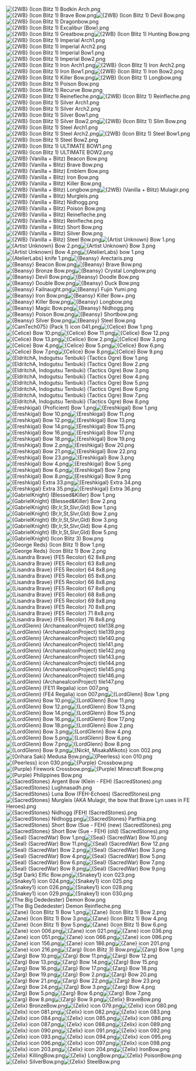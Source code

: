 ![{2WB} (Icon Blitz 1) Bodkin Arch.png](https://raw.githubusercontent.com/Klokinator/FE-Repo/main/Item%20Icons/Bows%20-%20Base/%7B2WB%7D%20(Icon%20Blitz%201)%20Bodkin%20Arch.png "{2WB} (Icon Blitz 1) Bodkin Arch.png")![{2WB} (Icon Blitz 1) Brave Bow.png](https://raw.githubusercontent.com/Klokinator/FE-Repo/main/Item%20Icons/Bows%20-%20Base/%7B2WB%7D%20(Icon%20Blitz%201)%20Brave%20Bow.png "{2WB} (Icon Blitz 1) Brave Bow.png")![{2WB} (Icon Blitz 1) Devil Bow.png](https://raw.githubusercontent.com/Klokinator/FE-Repo/main/Item%20Icons/Bows%20-%20Base/%7B2WB%7D%20(Icon%20Blitz%201)%20Devil%20Bow.png "{2WB} (Icon Blitz 1) Devil Bow.png")![{2WB} (Icon Blitz 1) Dragonbow.png](https://raw.githubusercontent.com/Klokinator/FE-Repo/main/Item%20Icons/Bows%20-%20Base/%7B2WB%7D%20(Icon%20Blitz%201)%20Dragonbow.png "{2WB} (Icon Blitz 1) Dragonbow.png")![{2WB} (Icon Blitz 1) Excalibur (Bow).png](https://raw.githubusercontent.com/Klokinator/FE-Repo/main/Item%20Icons/Bows%20-%20Base/%7B2WB%7D%20(Icon%20Blitz%201)%20Excalibur%20(Bow).png "{2WB} (Icon Blitz 1) Excalibur (Bow).png")![{2WB} (Icon Blitz 1) Greatbow.png](https://raw.githubusercontent.com/Klokinator/FE-Repo/main/Item%20Icons/Bows%20-%20Base/%7B2WB%7D%20(Icon%20Blitz%201)%20Greatbow.png "{2WB} (Icon Blitz 1) Greatbow.png")![{2WB} (Icon Blitz 1) Hunting Bow.png](https://raw.githubusercontent.com/Klokinator/FE-Repo/main/Item%20Icons/Bows%20-%20Base/%7B2WB%7D%20(Icon%20Blitz%201)%20Hunting%20Bow.png "{2WB} (Icon Blitz 1) Hunting Bow.png")![{2WB} (Icon Blitz 1) Imperial Arch1.png](https://raw.githubusercontent.com/Klokinator/FE-Repo/main/Item%20Icons/Bows%20-%20Base/%7B2WB%7D%20(Icon%20Blitz%201)%20Imperial%20Arch1.png "{2WB} (Icon Blitz 1) Imperial Arch1.png")![{2WB} (Icon Blitz 1) Imperial Arch2.png](https://raw.githubusercontent.com/Klokinator/FE-Repo/main/Item%20Icons/Bows%20-%20Base/%7B2WB%7D%20(Icon%20Blitz%201)%20Imperial%20Arch2.png "{2WB} (Icon Blitz 1) Imperial Arch2.png")![{2WB} (Icon Blitz 1) Imperial Bow1.png](https://raw.githubusercontent.com/Klokinator/FE-Repo/main/Item%20Icons/Bows%20-%20Base/%7B2WB%7D%20(Icon%20Blitz%201)%20Imperial%20Bow1.png "{2WB} (Icon Blitz 1) Imperial Bow1.png")![{2WB} (Icon Blitz 1) Imperial Bow2.png](https://raw.githubusercontent.com/Klokinator/FE-Repo/main/Item%20Icons/Bows%20-%20Base/%7B2WB%7D%20(Icon%20Blitz%201)%20Imperial%20Bow2.png "{2WB} (Icon Blitz 1) Imperial Bow2.png")![{2WB} (Icon Blitz 1) Iron Arch1.png](https://raw.githubusercontent.com/Klokinator/FE-Repo/main/Item%20Icons/Bows%20-%20Base/%7B2WB%7D%20(Icon%20Blitz%201)%20Iron%20Arch1.png "{2WB} (Icon Blitz 1) Iron Arch1.png")![{2WB} (Icon Blitz 1) Iron Arch2.png](https://raw.githubusercontent.com/Klokinator/FE-Repo/main/Item%20Icons/Bows%20-%20Base/%7B2WB%7D%20(Icon%20Blitz%201)%20Iron%20Arch2.png "{2WB} (Icon Blitz 1) Iron Arch2.png")![{2WB} (Icon Blitz 1) Iron Bow1.png](https://raw.githubusercontent.com/Klokinator/FE-Repo/main/Item%20Icons/Bows%20-%20Base/%7B2WB%7D%20(Icon%20Blitz%201)%20Iron%20Bow1.png "{2WB} (Icon Blitz 1) Iron Bow1.png")![{2WB} (Icon Blitz 1) Iron Bow2.png](https://raw.githubusercontent.com/Klokinator/FE-Repo/main/Item%20Icons/Bows%20-%20Base/%7B2WB%7D%20(Icon%20Blitz%201)%20Iron%20Bow2.png "{2WB} (Icon Blitz 1) Iron Bow2.png")![{2WB} (Icon Blitz 1) Killer Bow.png](https://raw.githubusercontent.com/Klokinator/FE-Repo/main/Item%20Icons/Bows%20-%20Base/%7B2WB%7D%20(Icon%20Blitz%201)%20Killer%20Bow.png "{2WB} (Icon Blitz 1) Killer Bow.png")![{2WB} (Icon Blitz 1) Longbow.png](https://raw.githubusercontent.com/Klokinator/FE-Repo/main/Item%20Icons/Bows%20-%20Base/%7B2WB%7D%20(Icon%20Blitz%201)%20Longbow.png "{2WB} (Icon Blitz 1) Longbow.png")![{2WB} (Icon Blitz 1) Poison Bow.png](https://raw.githubusercontent.com/Klokinator/FE-Repo/main/Item%20Icons/Bows%20-%20Base/%7B2WB%7D%20(Icon%20Blitz%201)%20Poison%20Bow.png "{2WB} (Icon Blitz 1) Poison Bow.png")![{2WB} (Icon Blitz 1) Recurve Bow.png](https://raw.githubusercontent.com/Klokinator/FE-Repo/main/Item%20Icons/Bows%20-%20Base/%7B2WB%7D%20(Icon%20Blitz%201)%20Recurve%20Bow.png "{2WB} (Icon Blitz 1) Recurve Bow.png")![{2WB} (Icon Blitz 1) Reinefleche.png](https://raw.githubusercontent.com/Klokinator/FE-Repo/main/Item%20Icons/Bows%20-%20Base/%7B2WB%7D%20(Icon%20Blitz%201)%20Reinefleche.png "{2WB} (Icon Blitz 1) Reinefleche.png")![{2WB} (Icon Blitz 1) Reinfleche.png](https://raw.githubusercontent.com/Klokinator/FE-Repo/main/Item%20Icons/Bows%20-%20Base/%7B2WB%7D%20(Icon%20Blitz%201)%20Reinfleche.png "{2WB} (Icon Blitz 1) Reinfleche.png")![{2WB} (Icon Blitz 1) Silver Arch1.png](https://raw.githubusercontent.com/Klokinator/FE-Repo/main/Item%20Icons/Bows%20-%20Base/%7B2WB%7D%20(Icon%20Blitz%201)%20Silver%20Arch1.png "{2WB} (Icon Blitz 1) Silver Arch1.png")![{2WB} (Icon Blitz 1) Silver Arch2.png](https://raw.githubusercontent.com/Klokinator/FE-Repo/main/Item%20Icons/Bows%20-%20Base/%7B2WB%7D%20(Icon%20Blitz%201)%20Silver%20Arch2.png "{2WB} (Icon Blitz 1) Silver Arch2.png")![{2WB} (Icon Blitz 1) Silver Bow1.png](https://raw.githubusercontent.com/Klokinator/FE-Repo/main/Item%20Icons/Bows%20-%20Base/%7B2WB%7D%20(Icon%20Blitz%201)%20Silver%20Bow1.png "{2WB} (Icon Blitz 1) Silver Bow1.png")![{2WB} (Icon Blitz 1) Silver Bow2.png](https://raw.githubusercontent.com/Klokinator/FE-Repo/main/Item%20Icons/Bows%20-%20Base/%7B2WB%7D%20(Icon%20Blitz%201)%20Silver%20Bow2.png "{2WB} (Icon Blitz 1) Silver Bow2.png")![{2WB} (Icon Blitz 1) Slim Bow.png](https://raw.githubusercontent.com/Klokinator/FE-Repo/main/Item%20Icons/Bows%20-%20Base/%7B2WB%7D%20(Icon%20Blitz%201)%20Slim%20Bow.png "{2WB} (Icon Blitz 1) Slim Bow.png")![{2WB} (Icon Blitz 1) Steel Arch1.png](https://raw.githubusercontent.com/Klokinator/FE-Repo/main/Item%20Icons/Bows%20-%20Base/%7B2WB%7D%20(Icon%20Blitz%201)%20Steel%20Arch1.png "{2WB} (Icon Blitz 1) Steel Arch1.png")![{2WB} (Icon Blitz 1) Steel Arch2.png](https://raw.githubusercontent.com/Klokinator/FE-Repo/main/Item%20Icons/Bows%20-%20Base/%7B2WB%7D%20(Icon%20Blitz%201)%20Steel%20Arch2.png "{2WB} (Icon Blitz 1) Steel Arch2.png")![{2WB} (Icon Blitz 1) Steel Bow1.png](https://raw.githubusercontent.com/Klokinator/FE-Repo/main/Item%20Icons/Bows%20-%20Base/%7B2WB%7D%20(Icon%20Blitz%201)%20Steel%20Bow1.png "{2WB} (Icon Blitz 1) Steel Bow1.png")![{2WB} (Icon Blitz 1) Steel Bow2.png](https://raw.githubusercontent.com/Klokinator/FE-Repo/main/Item%20Icons/Bows%20-%20Base/%7B2WB%7D%20(Icon%20Blitz%201)%20Steel%20Bow2.png "{2WB} (Icon Blitz 1) Steel Bow2.png")![{2WB} (Icon Blitz 1) ULTIMATE BOW1.png](https://raw.githubusercontent.com/Klokinator/FE-Repo/main/Item%20Icons/Bows%20-%20Base/%7B2WB%7D%20(Icon%20Blitz%201)%20ULTIMATE%20BOW1.png "{2WB} (Icon Blitz 1) ULTIMATE BOW1.png")![{2WB} (Icon Blitz 1) ULTIMATE BOW2.png](https://raw.githubusercontent.com/Klokinator/FE-Repo/main/Item%20Icons/Bows%20-%20Base/%7B2WB%7D%20(Icon%20Blitz%201)%20ULTIMATE%20BOW2.png "{2WB} (Icon Blitz 1) ULTIMATE BOW2.png")![{2WB} (Vanilla + Blitz) Beacon Bow.png](https://raw.githubusercontent.com/Klokinator/FE-Repo/main/Item%20Icons/Bows%20-%20Base/%7B2WB%7D%20(Vanilla%20%2B%20Blitz)%20Beacon%20Bow.png "{2WB} (Vanilla + Blitz) Beacon Bow.png")![{2WB} (Vanilla + Blitz) Brave Bow.png](https://raw.githubusercontent.com/Klokinator/FE-Repo/main/Item%20Icons/Bows%20-%20Base/%7B2WB%7D%20(Vanilla%20%2B%20Blitz)%20Brave%20Bow.png "{2WB} (Vanilla + Blitz) Brave Bow.png")![{2WB} (Vanilla + Blitz) Emblem Bow.png](https://raw.githubusercontent.com/Klokinator/FE-Repo/main/Item%20Icons/Bows%20-%20Base/%7B2WB%7D%20(Vanilla%20%2B%20Blitz)%20Emblem%20Bow.png "{2WB} (Vanilla + Blitz) Emblem Bow.png")![{2WB} (Vanilla + Blitz) Iron Bow.png](https://raw.githubusercontent.com/Klokinator/FE-Repo/main/Item%20Icons/Bows%20-%20Base/%7B2WB%7D%20(Vanilla%20%2B%20Blitz)%20Iron%20Bow.png "{2WB} (Vanilla + Blitz) Iron Bow.png")![{2WB} (Vanilla + Blitz) Killer Bow.png](https://raw.githubusercontent.com/Klokinator/FE-Repo/main/Item%20Icons/Bows%20-%20Base/%7B2WB%7D%20(Vanilla%20%2B%20Blitz)%20Killer%20Bow.png "{2WB} (Vanilla + Blitz) Killer Bow.png")![{2WB} (Vanilla + Blitz) Longbow.png](https://raw.githubusercontent.com/Klokinator/FE-Repo/main/Item%20Icons/Bows%20-%20Base/%7B2WB%7D%20(Vanilla%20%2B%20Blitz)%20Longbow.png "{2WB} (Vanilla + Blitz) Longbow.png")![{2WB} (Vanilla + Blitz) Mulagir.png](https://raw.githubusercontent.com/Klokinator/FE-Repo/main/Item%20Icons/Bows%20-%20Base/%7B2WB%7D%20(Vanilla%20%2B%20Blitz)%20Mulagir.png "{2WB} (Vanilla + Blitz) Mulagir.png")![{2WB} (Vanilla + Blitz) Murgleis.png](https://raw.githubusercontent.com/Klokinator/FE-Repo/main/Item%20Icons/Bows%20-%20Base/%7B2WB%7D%20(Vanilla%20%2B%20Blitz)%20Murgleis.png "{2WB} (Vanilla + Blitz) Murgleis.png")![{2WB} (Vanilla + Blitz) Nidhogg.png](https://raw.githubusercontent.com/Klokinator/FE-Repo/main/Item%20Icons/Bows%20-%20Base/%7B2WB%7D%20(Vanilla%20%2B%20Blitz)%20Nidhogg.png "{2WB} (Vanilla + Blitz) Nidhogg.png")![{2WB} (Vanilla + Blitz) Poison Bow.png](https://raw.githubusercontent.com/Klokinator/FE-Repo/main/Item%20Icons/Bows%20-%20Base/%7B2WB%7D%20(Vanilla%20%2B%20Blitz)%20Poison%20Bow.png "{2WB} (Vanilla + Blitz) Poison Bow.png")![{2WB} (Vanilla + Blitz) Reinefleche.png](https://raw.githubusercontent.com/Klokinator/FE-Repo/main/Item%20Icons/Bows%20-%20Base/%7B2WB%7D%20(Vanilla%20%2B%20Blitz)%20Reinefleche.png "{2WB} (Vanilla + Blitz) Reinefleche.png")![{2WB} (Vanilla + Blitz) Reinfleche.png](https://raw.githubusercontent.com/Klokinator/FE-Repo/main/Item%20Icons/Bows%20-%20Base/%7B2WB%7D%20(Vanilla%20%2B%20Blitz)%20Reinfleche.png "{2WB} (Vanilla + Blitz) Reinfleche.png")![{2WB} (Vanilla + Blitz) Short Bow.png](https://raw.githubusercontent.com/Klokinator/FE-Repo/main/Item%20Icons/Bows%20-%20Base/%7B2WB%7D%20(Vanilla%20%2B%20Blitz)%20Short%20Bow.png "{2WB} (Vanilla + Blitz) Short Bow.png")![{2WB} (Vanilla + Blitz) Silver Bow.png](https://raw.githubusercontent.com/Klokinator/FE-Repo/main/Item%20Icons/Bows%20-%20Base/%7B2WB%7D%20(Vanilla%20%2B%20Blitz)%20Silver%20Bow.png "{2WB} (Vanilla + Blitz) Silver Bow.png")![{2WB} (Vanilla + Blitz) Steel Bow.png](https://raw.githubusercontent.com/Klokinator/FE-Repo/main/Item%20Icons/Bows%20-%20Base/%7B2WB%7D%20(Vanilla%20%2B%20Blitz)%20Steel%20Bow.png "{2WB} (Vanilla + Blitz) Steel Bow.png")![{Artist Unknown} Bow 1.png](https://raw.githubusercontent.com/Klokinator/FE-Repo/main/Item%20Icons/Bows%20-%20Base/%7BArtist%20Unknown%7D%20Bow%201.png "{Artist Unknown} Bow 1.png")![{Artist Unknown} Bow 2.png](https://raw.githubusercontent.com/Klokinator/FE-Repo/main/Item%20Icons/Bows%20-%20Base/%7BArtist%20Unknown%7D%20Bow%202.png "{Artist Unknown} Bow 2.png")![{Artist Unknown} Bow 3.png](https://raw.githubusercontent.com/Klokinator/FE-Repo/main/Item%20Icons/Bows%20-%20Base/%7BArtist%20Unknown%7D%20Bow%203.png "{Artist Unknown} Bow 3.png")![{Artist Unknown} Bow 4.png](https://raw.githubusercontent.com/Klokinator/FE-Repo/main/Item%20Icons/Bows%20-%20Base/%7BArtist%20Unknown%7D%20Bow%204.png "{Artist Unknown} Bow 4.png")![{AtelierLabs} bow 1.png](https://raw.githubusercontent.com/Klokinator/FE-Repo/main/Item%20Icons/Bows%20-%20Base/%7BAtelierLabs%7D%20bow%201.png "{AtelierLabs} bow 1.png")![{AtelierLabs} knife 1.png](https://raw.githubusercontent.com/Klokinator/FE-Repo/main/Item%20Icons/Bows%20-%20Base/%7BAtelierLabs%7D%20knife%201.png "{AtelierLabs} knife 1.png")![{Beansy} Arectaris.png](https://raw.githubusercontent.com/Klokinator/FE-Repo/main/Item%20Icons/Bows%20-%20Base/%7BBeansy%7D%20Arectaris.png "{Beansy} Arectaris.png")![{Beansy} Beacon Bow.png](https://raw.githubusercontent.com/Klokinator/FE-Repo/main/Item%20Icons/Bows%20-%20Base/%7BBeansy%7D%20Beacon%20Bow.png "{Beansy} Beacon Bow.png")![{Beansy} Brave Bow.png](https://raw.githubusercontent.com/Klokinator/FE-Repo/main/Item%20Icons/Bows%20-%20Base/%7BBeansy%7D%20Brave%20Bow.png "{Beansy} Brave Bow.png")![{Beansy} Bronze Bow.png](https://raw.githubusercontent.com/Klokinator/FE-Repo/main/Item%20Icons/Bows%20-%20Base/%7BBeansy%7D%20Bronze%20Bow.png "{Beansy} Bronze Bow.png")![{Beansy} Crystal Longbow.png](https://raw.githubusercontent.com/Klokinator/FE-Repo/main/Item%20Icons/Bows%20-%20Base/%7BBeansy%7D%20Crystal%20Longbow.png "{Beansy} Crystal Longbow.png")![{Beansy} Devil Bow.png](https://raw.githubusercontent.com/Klokinator/FE-Repo/main/Item%20Icons/Bows%20-%20Base/%7BBeansy%7D%20Devil%20Bow.png "{Beansy} Devil Bow.png")![{Beansy} Doodle Bow.png](https://raw.githubusercontent.com/Klokinator/FE-Repo/main/Item%20Icons/Bows%20-%20Base/%7BBeansy%7D%20Doodle%20Bow.png "{Beansy} Doodle Bow.png")![{Beansy} Double Bow.png](https://raw.githubusercontent.com/Klokinator/FE-Repo/main/Item%20Icons/Bows%20-%20Base/%7BBeansy%7D%20Double%20Bow.png "{Beansy} Double Bow.png")![{Beansy} Duck Bow.png](https://raw.githubusercontent.com/Klokinator/FE-Repo/main/Item%20Icons/Bows%20-%20Base/%7BBeansy%7D%20Duck%20Bow.png "{Beansy} Duck Bow.png")![{Beansy} Failnaught.png](https://raw.githubusercontent.com/Klokinator/FE-Repo/main/Item%20Icons/Bows%20-%20Base/%7BBeansy%7D%20Failnaught.png "{Beansy} Failnaught.png")![{Beansy} Fujin Yumi.png](https://raw.githubusercontent.com/Klokinator/FE-Repo/main/Item%20Icons/Bows%20-%20Base/%7BBeansy%7D%20Fujin%20Yumi.png "{Beansy} Fujin Yumi.png")![{Beansy} Iron Bow.png](https://raw.githubusercontent.com/Klokinator/FE-Repo/main/Item%20Icons/Bows%20-%20Base/%7BBeansy%7D%20Iron%20Bow.png "{Beansy} Iron Bow.png")![{Beansy} Killer Bow+.png](https://raw.githubusercontent.com/Klokinator/FE-Repo/main/Item%20Icons/Bows%20-%20Base/%7BBeansy%7D%20Killer%20Bow%2B.png "{Beansy} Killer Bow+.png")![{Beansy} Killer Bow.png](https://raw.githubusercontent.com/Klokinator/FE-Repo/main/Item%20Icons/Bows%20-%20Base/%7BBeansy%7D%20Killer%20Bow.png "{Beansy} Killer Bow.png")![{Beansy} Longbow.png](https://raw.githubusercontent.com/Klokinator/FE-Repo/main/Item%20Icons/Bows%20-%20Base/%7BBeansy%7D%20Longbow.png "{Beansy} Longbow.png")![{Beansy} Magic Bow.png](https://raw.githubusercontent.com/Klokinator/FE-Repo/main/Item%20Icons/Bows%20-%20Base/%7BBeansy%7D%20Magic%20Bow.png "{Beansy} Magic Bow.png")![{Beansy} Nidhogg.png](https://raw.githubusercontent.com/Klokinator/FE-Repo/main/Item%20Icons/Bows%20-%20Base/%7BBeansy%7D%20Nidhogg.png "{Beansy} Nidhogg.png")![{Beansy} Poison Bow.png](https://raw.githubusercontent.com/Klokinator/FE-Repo/main/Item%20Icons/Bows%20-%20Base/%7BBeansy%7D%20Poison%20Bow.png "{Beansy} Poison Bow.png")![{Beansy} Shortbow.png](https://raw.githubusercontent.com/Klokinator/FE-Repo/main/Item%20Icons/Bows%20-%20Base/%7BBeansy%7D%20Shortbow.png "{Beansy} Shortbow.png")![{Beansy} Silver Bow.png](https://raw.githubusercontent.com/Klokinator/FE-Repo/main/Item%20Icons/Bows%20-%20Base/%7BBeansy%7D%20Silver%20Bow.png "{Beansy} Silver Bow.png")![{Beansy} Steel Bow.png](https://raw.githubusercontent.com/Klokinator/FE-Repo/main/Item%20Icons/Bows%20-%20Base/%7BBeansy%7D%20Steel%20Bow.png "{Beansy} Steel Bow.png")![{CamTech075} (Pack 1) icon 041.png](https://raw.githubusercontent.com/Klokinator/FE-Repo/main/Item%20Icons/Bows%20-%20Base/%7BCamTech075%7D%20(Pack%201)%20icon%20041.png "{CamTech075} (Pack 1) icon 041.png")![{Celice} Bow 1.png](https://raw.githubusercontent.com/Klokinator/FE-Repo/main/Item%20Icons/Bows%20-%20Base/%7BCelice%7D%20Bow%201.png "{Celice} Bow 1.png")![{Celice} Bow 10.png](https://raw.githubusercontent.com/Klokinator/FE-Repo/main/Item%20Icons/Bows%20-%20Base/%7BCelice%7D%20Bow%2010.png "{Celice} Bow 10.png")![{Celice} Bow 11.png](https://raw.githubusercontent.com/Klokinator/FE-Repo/main/Item%20Icons/Bows%20-%20Base/%7BCelice%7D%20Bow%2011.png "{Celice} Bow 11.png")![{Celice} Bow 12.png](https://raw.githubusercontent.com/Klokinator/FE-Repo/main/Item%20Icons/Bows%20-%20Base/%7BCelice%7D%20Bow%2012.png "{Celice} Bow 12.png")![{Celice} Bow 13.png](https://raw.githubusercontent.com/Klokinator/FE-Repo/main/Item%20Icons/Bows%20-%20Base/%7BCelice%7D%20Bow%2013.png "{Celice} Bow 13.png")![{Celice} Bow 2.png](https://raw.githubusercontent.com/Klokinator/FE-Repo/main/Item%20Icons/Bows%20-%20Base/%7BCelice%7D%20Bow%202.png "{Celice} Bow 2.png")![{Celice} Bow 3.png](https://raw.githubusercontent.com/Klokinator/FE-Repo/main/Item%20Icons/Bows%20-%20Base/%7BCelice%7D%20Bow%203.png "{Celice} Bow 3.png")![{Celice} Bow 4.png](https://raw.githubusercontent.com/Klokinator/FE-Repo/main/Item%20Icons/Bows%20-%20Base/%7BCelice%7D%20Bow%204.png "{Celice} Bow 4.png")![{Celice} Bow 5.png](https://raw.githubusercontent.com/Klokinator/FE-Repo/main/Item%20Icons/Bows%20-%20Base/%7BCelice%7D%20Bow%205.png "{Celice} Bow 5.png")![{Celice} Bow 6.png](https://raw.githubusercontent.com/Klokinator/FE-Repo/main/Item%20Icons/Bows%20-%20Base/%7BCelice%7D%20Bow%206.png "{Celice} Bow 6.png")![{Celice} Bow 7.png](https://raw.githubusercontent.com/Klokinator/FE-Repo/main/Item%20Icons/Bows%20-%20Base/%7BCelice%7D%20Bow%207.png "{Celice} Bow 7.png")![{Celice} Bow 8.png](https://raw.githubusercontent.com/Klokinator/FE-Repo/main/Item%20Icons/Bows%20-%20Base/%7BCelice%7D%20Bow%208.png "{Celice} Bow 8.png")![{Celice} Bow 9.png](https://raw.githubusercontent.com/Klokinator/FE-Repo/main/Item%20Icons/Bows%20-%20Base/%7BCelice%7D%20Bow%209.png "{Celice} Bow 9.png")![{EldritchA, Indogutsu Tenbuki} (Tactics Ogre) Bow 1.png](https://raw.githubusercontent.com/Klokinator/FE-Repo/main/Item%20Icons/Bows%20-%20Base/%7BEldritchA,%20Indogutsu%20Tenbuki%7D%20(Tactics%20Ogre)%20Bow%201.png "{EldritchA, Indogutsu Tenbuki} (Tactics Ogre) Bow 1.png")![{EldritchA, Indogutsu Tenbuki} (Tactics Ogre) Bow 2.png](https://raw.githubusercontent.com/Klokinator/FE-Repo/main/Item%20Icons/Bows%20-%20Base/%7BEldritchA,%20Indogutsu%20Tenbuki%7D%20(Tactics%20Ogre)%20Bow%202.png "{EldritchA, Indogutsu Tenbuki} (Tactics Ogre) Bow 2.png")![{EldritchA, Indogutsu Tenbuki} (Tactics Ogre) Bow 3.png](https://raw.githubusercontent.com/Klokinator/FE-Repo/main/Item%20Icons/Bows%20-%20Base/%7BEldritchA,%20Indogutsu%20Tenbuki%7D%20(Tactics%20Ogre)%20Bow%203.png "{EldritchA, Indogutsu Tenbuki} (Tactics Ogre) Bow 3.png")![{EldritchA, Indogutsu Tenbuki} (Tactics Ogre) Bow 4.png](https://raw.githubusercontent.com/Klokinator/FE-Repo/main/Item%20Icons/Bows%20-%20Base/%7BEldritchA,%20Indogutsu%20Tenbuki%7D%20(Tactics%20Ogre)%20Bow%204.png "{EldritchA, Indogutsu Tenbuki} (Tactics Ogre) Bow 4.png")![{EldritchA, Indogutsu Tenbuki} (Tactics Ogre) Bow 5.png](https://raw.githubusercontent.com/Klokinator/FE-Repo/main/Item%20Icons/Bows%20-%20Base/%7BEldritchA,%20Indogutsu%20Tenbuki%7D%20(Tactics%20Ogre)%20Bow%205.png "{EldritchA, Indogutsu Tenbuki} (Tactics Ogre) Bow 5.png")![{EldritchA, Indogutsu Tenbuki} (Tactics Ogre) Bow 6.png](https://raw.githubusercontent.com/Klokinator/FE-Repo/main/Item%20Icons/Bows%20-%20Base/%7BEldritchA,%20Indogutsu%20Tenbuki%7D%20(Tactics%20Ogre)%20Bow%206.png "{EldritchA, Indogutsu Tenbuki} (Tactics Ogre) Bow 6.png")![{EldritchA, Indogutsu Tenbuki} (Tactics Ogre) Bow 7.png](https://raw.githubusercontent.com/Klokinator/FE-Repo/main/Item%20Icons/Bows%20-%20Base/%7BEldritchA,%20Indogutsu%20Tenbuki%7D%20(Tactics%20Ogre)%20Bow%207.png "{EldritchA, Indogutsu Tenbuki} (Tactics Ogre) Bow 7.png")![{EldritchA, Indogutsu Tenbuki} (Tactics Ogre) Bow 8.png](https://raw.githubusercontent.com/Klokinator/FE-Repo/main/Item%20Icons/Bows%20-%20Base/%7BEldritchA,%20Indogutsu%20Tenbuki%7D%20(Tactics%20Ogre)%20Bow%208.png "{EldritchA, Indogutsu Tenbuki} (Tactics Ogre) Bow 8.png")![{Ereshkigal} (Proficient) Bow 1.png](https://raw.githubusercontent.com/Klokinator/FE-Repo/main/Item%20Icons/Bows%20-%20Base/%7BEreshkigal%7D%20(Proficient)%20Bow%201.png "{Ereshkigal} (Proficient) Bow 1.png")![{Ereshkigal} Bow 1.png](https://raw.githubusercontent.com/Klokinator/FE-Repo/main/Item%20Icons/Bows%20-%20Base/%7BEreshkigal%7D%20Bow%201.png "{Ereshkigal} Bow 1.png")![{Ereshkigal} Bow 10.png](https://raw.githubusercontent.com/Klokinator/FE-Repo/main/Item%20Icons/Bows%20-%20Base/%7BEreshkigal%7D%20Bow%2010.png "{Ereshkigal} Bow 10.png")![{Ereshkigal} Bow 11.png](https://raw.githubusercontent.com/Klokinator/FE-Repo/main/Item%20Icons/Bows%20-%20Base/%7BEreshkigal%7D%20Bow%2011.png "{Ereshkigal} Bow 11.png")![{Ereshkigal} Bow 12.png](https://raw.githubusercontent.com/Klokinator/FE-Repo/main/Item%20Icons/Bows%20-%20Base/%7BEreshkigal%7D%20Bow%2012.png "{Ereshkigal} Bow 12.png")![{Ereshkigal} Bow 13.png](https://raw.githubusercontent.com/Klokinator/FE-Repo/main/Item%20Icons/Bows%20-%20Base/%7BEreshkigal%7D%20Bow%2013.png "{Ereshkigal} Bow 13.png")![{Ereshkigal} Bow 14.png](https://raw.githubusercontent.com/Klokinator/FE-Repo/main/Item%20Icons/Bows%20-%20Base/%7BEreshkigal%7D%20Bow%2014.png "{Ereshkigal} Bow 14.png")![{Ereshkigal} Bow 15.png](https://raw.githubusercontent.com/Klokinator/FE-Repo/main/Item%20Icons/Bows%20-%20Base/%7BEreshkigal%7D%20Bow%2015.png "{Ereshkigal} Bow 15.png")![{Ereshkigal} Bow 16.png](https://raw.githubusercontent.com/Klokinator/FE-Repo/main/Item%20Icons/Bows%20-%20Base/%7BEreshkigal%7D%20Bow%2016.png "{Ereshkigal} Bow 16.png")![{Ereshkigal} Bow 17.png](https://raw.githubusercontent.com/Klokinator/FE-Repo/main/Item%20Icons/Bows%20-%20Base/%7BEreshkigal%7D%20Bow%2017.png "{Ereshkigal} Bow 17.png")![{Ereshkigal} Bow 18.png](https://raw.githubusercontent.com/Klokinator/FE-Repo/main/Item%20Icons/Bows%20-%20Base/%7BEreshkigal%7D%20Bow%2018.png "{Ereshkigal} Bow 18.png")![{Ereshkigal} Bow 19.png](https://raw.githubusercontent.com/Klokinator/FE-Repo/main/Item%20Icons/Bows%20-%20Base/%7BEreshkigal%7D%20Bow%2019.png "{Ereshkigal} Bow 19.png")![{Ereshkigal} Bow 2.png](https://raw.githubusercontent.com/Klokinator/FE-Repo/main/Item%20Icons/Bows%20-%20Base/%7BEreshkigal%7D%20Bow%202.png "{Ereshkigal} Bow 2.png")![{Ereshkigal} Bow 20.png](https://raw.githubusercontent.com/Klokinator/FE-Repo/main/Item%20Icons/Bows%20-%20Base/%7BEreshkigal%7D%20Bow%2020.png "{Ereshkigal} Bow 20.png")![{Ereshkigal} Bow 21.png](https://raw.githubusercontent.com/Klokinator/FE-Repo/main/Item%20Icons/Bows%20-%20Base/%7BEreshkigal%7D%20Bow%2021.png "{Ereshkigal} Bow 21.png")![{Ereshkigal} Bow 22.png](https://raw.githubusercontent.com/Klokinator/FE-Repo/main/Item%20Icons/Bows%20-%20Base/%7BEreshkigal%7D%20Bow%2022.png "{Ereshkigal} Bow 22.png")![{Ereshkigal} Bow 23.png](https://raw.githubusercontent.com/Klokinator/FE-Repo/main/Item%20Icons/Bows%20-%20Base/%7BEreshkigal%7D%20Bow%2023.png "{Ereshkigal} Bow 23.png")![{Ereshkigal} Bow 3.png](https://raw.githubusercontent.com/Klokinator/FE-Repo/main/Item%20Icons/Bows%20-%20Base/%7BEreshkigal%7D%20Bow%203.png "{Ereshkigal} Bow 3.png")![{Ereshkigal} Bow 4.png](https://raw.githubusercontent.com/Klokinator/FE-Repo/main/Item%20Icons/Bows%20-%20Base/%7BEreshkigal%7D%20Bow%204.png "{Ereshkigal} Bow 4.png")![{Ereshkigal} Bow 5.png](https://raw.githubusercontent.com/Klokinator/FE-Repo/main/Item%20Icons/Bows%20-%20Base/%7BEreshkigal%7D%20Bow%205.png "{Ereshkigal} Bow 5.png")![{Ereshkigal} Bow 6.png](https://raw.githubusercontent.com/Klokinator/FE-Repo/main/Item%20Icons/Bows%20-%20Base/%7BEreshkigal%7D%20Bow%206.png "{Ereshkigal} Bow 6.png")![{Ereshkigal} Bow 7.png](https://raw.githubusercontent.com/Klokinator/FE-Repo/main/Item%20Icons/Bows%20-%20Base/%7BEreshkigal%7D%20Bow%207.png "{Ereshkigal} Bow 7.png")![{Ereshkigal} Bow 8.png](https://raw.githubusercontent.com/Klokinator/FE-Repo/main/Item%20Icons/Bows%20-%20Base/%7BEreshkigal%7D%20Bow%208.png "{Ereshkigal} Bow 8.png")![{Ereshkigal} Bow 9.png](https://raw.githubusercontent.com/Klokinator/FE-Repo/main/Item%20Icons/Bows%20-%20Base/%7BEreshkigal%7D%20Bow%209.png "{Ereshkigal} Bow 9.png")![{Ereshkigal} Extra 33.png](https://raw.githubusercontent.com/Klokinator/FE-Repo/main/Item%20Icons/Bows%20-%20Base/%7BEreshkigal%7D%20Extra%2033.png "{Ereshkigal} Extra 33.png")![{Ereshkigal} Extra 34.png](https://raw.githubusercontent.com/Klokinator/FE-Repo/main/Item%20Icons/Bows%20-%20Base/%7BEreshkigal%7D%20Extra%2034.png "{Ereshkigal} Extra 34.png")![{Ereshkigal} Extra 35.png](https://raw.githubusercontent.com/Klokinator/FE-Repo/main/Item%20Icons/Bows%20-%20Base/%7BEreshkigal%7D%20Extra%2035.png "{Ereshkigal} Extra 35.png")![{Ereshkigal} Extra 36.png](https://raw.githubusercontent.com/Klokinator/FE-Repo/main/Item%20Icons/Bows%20-%20Base/%7BEreshkigal%7D%20Extra%2036.png "{Ereshkigal} Extra 36.png")![{GabrielKnight} (Blessed&Killer) Bow 1.png](https://raw.githubusercontent.com/Klokinator/FE-Repo/main/Item%20Icons/Bows%20-%20Base/%7BGabrielKnight%7D%20(Blessed&Killer)%20Bow%201.png "{GabrielKnight} (Blessed&Killer) Bow 1.png")![{GabrielKnight} (Blessed&Killer) Bow 2.png](https://raw.githubusercontent.com/Klokinator/FE-Repo/main/Item%20Icons/Bows%20-%20Base/%7BGabrielKnight%7D%20(Blessed&Killer)%20Bow%202.png "{GabrielKnight} (Blessed&Killer) Bow 2.png")![{GabrielKnight} (Br,Ir,St,Slvr,Gld) Bow 1.png](https://raw.githubusercontent.com/Klokinator/FE-Repo/main/Item%20Icons/Bows%20-%20Base/%7BGabrielKnight%7D%20(Br,Ir,St,Slvr,Gld)%20Bow%201.png "{GabrielKnight} (Br,Ir,St,Slvr,Gld) Bow 1.png")![{GabrielKnight} (Br,Ir,St,Slvr,Gld) Bow 2.png](https://raw.githubusercontent.com/Klokinator/FE-Repo/main/Item%20Icons/Bows%20-%20Base/%7BGabrielKnight%7D%20(Br,Ir,St,Slvr,Gld)%20Bow%202.png "{GabrielKnight} (Br,Ir,St,Slvr,Gld) Bow 2.png")![{GabrielKnight} (Br,Ir,St,Slvr,Gld) Bow 3.png](https://raw.githubusercontent.com/Klokinator/FE-Repo/main/Item%20Icons/Bows%20-%20Base/%7BGabrielKnight%7D%20(Br,Ir,St,Slvr,Gld)%20Bow%203.png "{GabrielKnight} (Br,Ir,St,Slvr,Gld) Bow 3.png")![{GabrielKnight} (Br,Ir,St,Slvr,Gld) Bow 4.png](https://raw.githubusercontent.com/Klokinator/FE-Repo/main/Item%20Icons/Bows%20-%20Base/%7BGabrielKnight%7D%20(Br,Ir,St,Slvr,Gld)%20Bow%204.png "{GabrielKnight} (Br,Ir,St,Slvr,Gld) Bow 4.png")![{GabrielKnight} (Br,Ir,St,Slvr,Gld) Bow 5.png](https://raw.githubusercontent.com/Klokinator/FE-Repo/main/Item%20Icons/Bows%20-%20Base/%7BGabrielKnight%7D%20(Br,Ir,St,Slvr,Gld)%20Bow%205.png "{GabrielKnight} (Br,Ir,St,Slvr,Gld) Bow 5.png")![{GabrielKnight} (Icon Blitz 3) Bow.png](https://raw.githubusercontent.com/Klokinator/FE-Repo/main/Item%20Icons/Bows%20-%20Base/%7BGabrielKnight%7D%20(Icon%20Blitz%203)%20Bow.png "{GabrielKnight} (Icon Blitz 3) Bow.png")![{George Reds} (Icon Blitz 1) Bow 1.png](https://raw.githubusercontent.com/Klokinator/FE-Repo/main/Item%20Icons/Bows%20-%20Base/%7BGeorge%20Reds%7D%20(Icon%20Blitz%201)%20Bow%201.png "{George Reds} (Icon Blitz 1) Bow 1.png")![{George Reds} (Icon Blitz 1) Bow 2.png](https://raw.githubusercontent.com/Klokinator/FE-Repo/main/Item%20Icons/Bows%20-%20Base/%7BGeorge%20Reds%7D%20(Icon%20Blitz%201)%20Bow%202.png "{George Reds} (Icon Blitz 1) Bow 2.png")![{Lisandra Brave} (FE5 Recolor) 62 8x8.png](https://raw.githubusercontent.com/Klokinator/FE-Repo/main/Item%20Icons/Bows%20-%20Base/%7BLisandra%20Brave%7D%20(FE5%20Recolor)%2062%208x8.png "{Lisandra Brave} (FE5 Recolor) 62 8x8.png")![{Lisandra Brave} (FE5 Recolor) 63 8x8.png](https://raw.githubusercontent.com/Klokinator/FE-Repo/main/Item%20Icons/Bows%20-%20Base/%7BLisandra%20Brave%7D%20(FE5%20Recolor)%2063%208x8.png "{Lisandra Brave} (FE5 Recolor) 63 8x8.png")![{Lisandra Brave} (FE5 Recolor) 64 8x8.png](https://raw.githubusercontent.com/Klokinator/FE-Repo/main/Item%20Icons/Bows%20-%20Base/%7BLisandra%20Brave%7D%20(FE5%20Recolor)%2064%208x8.png "{Lisandra Brave} (FE5 Recolor) 64 8x8.png")![{Lisandra Brave} (FE5 Recolor) 65 8x8.png](https://raw.githubusercontent.com/Klokinator/FE-Repo/main/Item%20Icons/Bows%20-%20Base/%7BLisandra%20Brave%7D%20(FE5%20Recolor)%2065%208x8.png "{Lisandra Brave} (FE5 Recolor) 65 8x8.png")![{Lisandra Brave} (FE5 Recolor) 66 8x8.png](https://raw.githubusercontent.com/Klokinator/FE-Repo/main/Item%20Icons/Bows%20-%20Base/%7BLisandra%20Brave%7D%20(FE5%20Recolor)%2066%208x8.png "{Lisandra Brave} (FE5 Recolor) 66 8x8.png")![{Lisandra Brave} (FE5 Recolor) 67 8x8.png](https://raw.githubusercontent.com/Klokinator/FE-Repo/main/Item%20Icons/Bows%20-%20Base/%7BLisandra%20Brave%7D%20(FE5%20Recolor)%2067%208x8.png "{Lisandra Brave} (FE5 Recolor) 67 8x8.png")![{Lisandra Brave} (FE5 Recolor) 68 8x8.png](https://raw.githubusercontent.com/Klokinator/FE-Repo/main/Item%20Icons/Bows%20-%20Base/%7BLisandra%20Brave%7D%20(FE5%20Recolor)%2068%208x8.png "{Lisandra Brave} (FE5 Recolor) 68 8x8.png")![{Lisandra Brave} (FE5 Recolor) 69 8x8.png](https://raw.githubusercontent.com/Klokinator/FE-Repo/main/Item%20Icons/Bows%20-%20Base/%7BLisandra%20Brave%7D%20(FE5%20Recolor)%2069%208x8.png "{Lisandra Brave} (FE5 Recolor) 69 8x8.png")![{Lisandra Brave} (FE5 Recolor) 70 8x8.png](https://raw.githubusercontent.com/Klokinator/FE-Repo/main/Item%20Icons/Bows%20-%20Base/%7BLisandra%20Brave%7D%20(FE5%20Recolor)%2070%208x8.png "{Lisandra Brave} (FE5 Recolor) 70 8x8.png")![{Lisandra Brave} (FE5 Recolor) 71 8x8.png](https://raw.githubusercontent.com/Klokinator/FE-Repo/main/Item%20Icons/Bows%20-%20Base/%7BLisandra%20Brave%7D%20(FE5%20Recolor)%2071%208x8.png "{Lisandra Brave} (FE5 Recolor) 71 8x8.png")![{Lisandra Brave} (FE5 Recolor) 76 8x8.png](https://raw.githubusercontent.com/Klokinator/FE-Repo/main/Item%20Icons/Bows%20-%20Base/%7BLisandra%20Brave%7D%20(FE5%20Recolor)%2076%208x8.png "{Lisandra Brave} (FE5 Recolor) 76 8x8.png")![{LordGlenn} (ArchaneaIconProject) tile138.png](https://raw.githubusercontent.com/Klokinator/FE-Repo/main/Item%20Icons/Bows%20-%20Base/%7BLordGlenn%7D%20(ArchaneaIconProject)%20tile138.png "{LordGlenn} (ArchaneaIconProject) tile138.png")![{LordGlenn} (ArchaneaIconProject) tile139.png](https://raw.githubusercontent.com/Klokinator/FE-Repo/main/Item%20Icons/Bows%20-%20Base/%7BLordGlenn%7D%20(ArchaneaIconProject)%20tile139.png "{LordGlenn} (ArchaneaIconProject) tile139.png")![{LordGlenn} (ArchaneaIconProject) tile140.png](https://raw.githubusercontent.com/Klokinator/FE-Repo/main/Item%20Icons/Bows%20-%20Base/%7BLordGlenn%7D%20(ArchaneaIconProject)%20tile140.png "{LordGlenn} (ArchaneaIconProject) tile140.png")![{LordGlenn} (ArchaneaIconProject) tile141.png](https://raw.githubusercontent.com/Klokinator/FE-Repo/main/Item%20Icons/Bows%20-%20Base/%7BLordGlenn%7D%20(ArchaneaIconProject)%20tile141.png "{LordGlenn} (ArchaneaIconProject) tile141.png")![{LordGlenn} (ArchaneaIconProject) tile142.png](https://raw.githubusercontent.com/Klokinator/FE-Repo/main/Item%20Icons/Bows%20-%20Base/%7BLordGlenn%7D%20(ArchaneaIconProject)%20tile142.png "{LordGlenn} (ArchaneaIconProject) tile142.png")![{LordGlenn} (ArchaneaIconProject) tile143.png](https://raw.githubusercontent.com/Klokinator/FE-Repo/main/Item%20Icons/Bows%20-%20Base/%7BLordGlenn%7D%20(ArchaneaIconProject)%20tile143.png "{LordGlenn} (ArchaneaIconProject) tile143.png")![{LordGlenn} (ArchaneaIconProject) tile144.png](https://raw.githubusercontent.com/Klokinator/FE-Repo/main/Item%20Icons/Bows%20-%20Base/%7BLordGlenn%7D%20(ArchaneaIconProject)%20tile144.png "{LordGlenn} (ArchaneaIconProject) tile144.png")![{LordGlenn} (ArchaneaIconProject) tile145.png](https://raw.githubusercontent.com/Klokinator/FE-Repo/main/Item%20Icons/Bows%20-%20Base/%7BLordGlenn%7D%20(ArchaneaIconProject)%20tile145.png "{LordGlenn} (ArchaneaIconProject) tile145.png")![{LordGlenn} (ArchaneaIconProject) tile146.png](https://raw.githubusercontent.com/Klokinator/FE-Repo/main/Item%20Icons/Bows%20-%20Base/%7BLordGlenn%7D%20(ArchaneaIconProject)%20tile146.png "{LordGlenn} (ArchaneaIconProject) tile146.png")![{LordGlenn} (ArchaneaIconProject) tile147.png](https://raw.githubusercontent.com/Klokinator/FE-Repo/main/Item%20Icons/Bows%20-%20Base/%7BLordGlenn%7D%20(ArchaneaIconProject)%20tile147.png "{LordGlenn} (ArchaneaIconProject) tile147.png")![{LordGlenn} (FE11 Regalia) icon 007.png](https://raw.githubusercontent.com/Klokinator/FE-Repo/main/Item%20Icons/Bows%20-%20Base/%7BLordGlenn%7D%20(FE11%20Regalia)%20icon%20007.png "{LordGlenn} (FE11 Regalia) icon 007.png")![{LordGlenn} (FE4 Regalia) icon 007.png](https://raw.githubusercontent.com/Klokinator/FE-Repo/main/Item%20Icons/Bows%20-%20Base/%7BLordGlenn%7D%20(FE4%20Regalia)%20icon%20007.png "{LordGlenn} (FE4 Regalia) icon 007.png")![{LordGlenn} Bow 1.png](https://raw.githubusercontent.com/Klokinator/FE-Repo/main/Item%20Icons/Bows%20-%20Base/%7BLordGlenn%7D%20Bow%201.png "{LordGlenn} Bow 1.png")![{LordGlenn} Bow 10.png](https://raw.githubusercontent.com/Klokinator/FE-Repo/main/Item%20Icons/Bows%20-%20Base/%7BLordGlenn%7D%20Bow%2010.png "{LordGlenn} Bow 10.png")![{LordGlenn} Bow 11.png](https://raw.githubusercontent.com/Klokinator/FE-Repo/main/Item%20Icons/Bows%20-%20Base/%7BLordGlenn%7D%20Bow%2011.png "{LordGlenn} Bow 11.png")![{LordGlenn} Bow 12.png](https://raw.githubusercontent.com/Klokinator/FE-Repo/main/Item%20Icons/Bows%20-%20Base/%7BLordGlenn%7D%20Bow%2012.png "{LordGlenn} Bow 12.png")![{LordGlenn} Bow 13.png](https://raw.githubusercontent.com/Klokinator/FE-Repo/main/Item%20Icons/Bows%20-%20Base/%7BLordGlenn%7D%20Bow%2013.png "{LordGlenn} Bow 13.png")![{LordGlenn} Bow 14.png](https://raw.githubusercontent.com/Klokinator/FE-Repo/main/Item%20Icons/Bows%20-%20Base/%7BLordGlenn%7D%20Bow%2014.png "{LordGlenn} Bow 14.png")![{LordGlenn} Bow 15.png](https://raw.githubusercontent.com/Klokinator/FE-Repo/main/Item%20Icons/Bows%20-%20Base/%7BLordGlenn%7D%20Bow%2015.png "{LordGlenn} Bow 15.png")![{LordGlenn} Bow 16.png](https://raw.githubusercontent.com/Klokinator/FE-Repo/main/Item%20Icons/Bows%20-%20Base/%7BLordGlenn%7D%20Bow%2016.png "{LordGlenn} Bow 16.png")![{LordGlenn} Bow 17.png](https://raw.githubusercontent.com/Klokinator/FE-Repo/main/Item%20Icons/Bows%20-%20Base/%7BLordGlenn%7D%20Bow%2017.png "{LordGlenn} Bow 17.png")![{LordGlenn} Bow 18.png](https://raw.githubusercontent.com/Klokinator/FE-Repo/main/Item%20Icons/Bows%20-%20Base/%7BLordGlenn%7D%20Bow%2018.png "{LordGlenn} Bow 18.png")![{LordGlenn} Bow 2.png](https://raw.githubusercontent.com/Klokinator/FE-Repo/main/Item%20Icons/Bows%20-%20Base/%7BLordGlenn%7D%20Bow%202.png "{LordGlenn} Bow 2.png")![{LordGlenn} Bow 3.png](https://raw.githubusercontent.com/Klokinator/FE-Repo/main/Item%20Icons/Bows%20-%20Base/%7BLordGlenn%7D%20Bow%203.png "{LordGlenn} Bow 3.png")![{LordGlenn} Bow 4.png](https://raw.githubusercontent.com/Klokinator/FE-Repo/main/Item%20Icons/Bows%20-%20Base/%7BLordGlenn%7D%20Bow%204.png "{LordGlenn} Bow 4.png")![{LordGlenn} Bow 5.png](https://raw.githubusercontent.com/Klokinator/FE-Repo/main/Item%20Icons/Bows%20-%20Base/%7BLordGlenn%7D%20Bow%205.png "{LordGlenn} Bow 5.png")![{LordGlenn} Bow 6.png](https://raw.githubusercontent.com/Klokinator/FE-Repo/main/Item%20Icons/Bows%20-%20Base/%7BLordGlenn%7D%20Bow%206.png "{LordGlenn} Bow 6.png")![{LordGlenn} Bow 7.png](https://raw.githubusercontent.com/Klokinator/FE-Repo/main/Item%20Icons/Bows%20-%20Base/%7BLordGlenn%7D%20Bow%207.png "{LordGlenn} Bow 7.png")![{LordGlenn} Bow 8.png](https://raw.githubusercontent.com/Klokinator/FE-Repo/main/Item%20Icons/Bows%20-%20Base/%7BLordGlenn%7D%20Bow%208.png "{LordGlenn} Bow 8.png")![{LordGlenn} Bow 9.png](https://raw.githubusercontent.com/Klokinator/FE-Repo/main/Item%20Icons/Bows%20-%20Base/%7BLordGlenn%7D%20Bow%209.png "{LordGlenn} Bow 9.png")![{Nickt, MisakaMikoto} icon 002.png](https://raw.githubusercontent.com/Klokinator/FE-Repo/main/Item%20Icons/Bows%20-%20Base/%7BNickt,%20MisakaMikoto%7D%20icon%20002.png "{Nickt, MisakaMikoto} icon 002.png")![{Orihara Saki} Medusa Bow.png](https://raw.githubusercontent.com/Klokinator/FE-Repo/main/Item%20Icons/Bows%20-%20Base/%7BOrihara%20Saki%7D%20Medusa%20Bow.png "{Orihara Saki} Medusa Bow.png")![{Peerless} icon 010.png](https://raw.githubusercontent.com/Klokinator/FE-Repo/main/Item%20Icons/Bows%20-%20Base/%7BPeerless%7D%20icon%20010.png "{Peerless} icon 010.png")![{Peerless} icon 030.png](https://raw.githubusercontent.com/Klokinator/FE-Repo/main/Item%20Icons/Bows%20-%20Base/%7BPeerless%7D%20icon%20030.png "{Peerless} icon 030.png")![{Purple} Crossbow.png](https://raw.githubusercontent.com/Klokinator/FE-Repo/main/Item%20Icons/Bows%20-%20Base/%7BPurple%7D%20Crossbow.png "{Purple} Crossbow.png")![{Purple} Firework Crossbow.png](https://raw.githubusercontent.com/Klokinator/FE-Repo/main/Item%20Icons/Bows%20-%20Base/%7BPurple%7D%20Firework%20Crossbow.png "{Purple} Firework Crossbow.png")![{Purple} Minecraft Bow.png](https://raw.githubusercontent.com/Klokinator/FE-Repo/main/Item%20Icons/Bows%20-%20Base/%7BPurple%7D%20Minecraft%20Bow.png "{Purple} Minecraft Bow.png")![{Purple} Philippines Bow.png](https://raw.githubusercontent.com/Klokinator/FE-Repo/main/Item%20Icons/Bows%20-%20Base/%7BPurple%7D%20Philippines%20Bow.png "{Purple} Philippines Bow.png")![{SacredStones} Argent Bow (Klein - FEH) (SacredStones).png](https://raw.githubusercontent.com/Klokinator/FE-Repo/main/Item%20Icons/Bows%20-%20Base/%7BSacredStones%7D%20Argent%20Bow%20(Klein%20-%20FEH)%20(SacredStones).png "{SacredStones} Argent Bow (Klein - FEH) (SacredStones).png")![{SacredStones} Lughnasadh.png](https://raw.githubusercontent.com/Klokinator/FE-Repo/main/Item%20Icons/Bows%20-%20Base/%7BSacredStones%7D%20Lughnasadh.png "{SacredStones} Lughnasadh.png")![{SacredStones} Luna Bow (FEH-Echoes) (SacredStones).png](https://raw.githubusercontent.com/Klokinator/FE-Repo/main/Item%20Icons/Bows%20-%20Base/%7BSacredStones%7D%20Luna%20Bow%20(FEH-Echoes)%20(SacredStones).png "{SacredStones} Luna Bow (FEH-Echoes) (SacredStones).png")![{SacredStones} Murgleis (AKA Mulagir, the bow that Brave Lyn uses in FE Heroes).png](https://raw.githubusercontent.com/Klokinator/FE-Repo/main/Item%20Icons/Bows%20-%20Base/%7BSacredStones%7D%20Murgleis%20(AKA%20Mulagir,%20the%20bow%20that%20Brave%20Lyn%20uses%20in%20FE%20Heroes).png "{SacredStones} Murgleis (AKA Mulagir, the bow that Brave Lyn uses in FE Heroes).png")![{SacredStones} Nidhogg (FEH) (SacredStones).png](https://raw.githubusercontent.com/Klokinator/FE-Repo/main/Item%20Icons/Bows%20-%20Base/%7BSacredStones%7D%20Nidhogg%20(FEH)%20(SacredStones).png "{SacredStones} Nidhogg (FEH) (SacredStones).png")![{SacredStones} Nidhogg.png](https://raw.githubusercontent.com/Klokinator/FE-Repo/main/Item%20Icons/Bows%20-%20Base/%7BSacredStones%7D%20Nidhogg.png "{SacredStones} Nidhogg.png")![{SacredStones} Parthia.png](https://raw.githubusercontent.com/Klokinator/FE-Repo/main/Item%20Icons/Bows%20-%20Base/%7BSacredStones%7D%20Parthia.png "{SacredStones} Parthia.png")![{SacredStones} Short Bow (Sue - FEH) (new) (SacredStones).png](https://raw.githubusercontent.com/Klokinator/FE-Repo/main/Item%20Icons/Bows%20-%20Base/%7BSacredStones%7D%20Short%20Bow%20(Sue%20-%20FEH)%20(new)%20(SacredStones).png "{SacredStones} Short Bow (Sue - FEH) (new) (SacredStones).png")![{SacredStones} Short Bow (Sue - FEH) (old) (SacredStones).png](https://raw.githubusercontent.com/Klokinator/FE-Repo/main/Item%20Icons/Bows%20-%20Base/%7BSacredStones%7D%20Short%20Bow%20(Sue%20-%20FEH)%20(old)%20(SacredStones).png "{SacredStones} Short Bow (Sue - FEH) (old) (SacredStones).png")![{Seal} (SacredWar) Bow 1.png](https://raw.githubusercontent.com/Klokinator/FE-Repo/main/Item%20Icons/Bows%20-%20Base/%7BSeal%7D%20(SacredWar)%20Bow%201.png "{Seal} (SacredWar) Bow 1.png")![{Seal} (SacredWar) Bow 10.png](https://raw.githubusercontent.com/Klokinator/FE-Repo/main/Item%20Icons/Bows%20-%20Base/%7BSeal%7D%20(SacredWar)%20Bow%2010.png "{Seal} (SacredWar) Bow 10.png")![{Seal} (SacredWar) Bow 11.png](https://raw.githubusercontent.com/Klokinator/FE-Repo/main/Item%20Icons/Bows%20-%20Base/%7BSeal%7D%20(SacredWar)%20Bow%2011.png "{Seal} (SacredWar) Bow 11.png")![{Seal} (SacredWar) Bow 12.png](https://raw.githubusercontent.com/Klokinator/FE-Repo/main/Item%20Icons/Bows%20-%20Base/%7BSeal%7D%20(SacredWar)%20Bow%2012.png "{Seal} (SacredWar) Bow 12.png")![{Seal} (SacredWar) Bow 2.png](https://raw.githubusercontent.com/Klokinator/FE-Repo/main/Item%20Icons/Bows%20-%20Base/%7BSeal%7D%20(SacredWar)%20Bow%202.png "{Seal} (SacredWar) Bow 2.png")![{Seal} (SacredWar) Bow 3.png](https://raw.githubusercontent.com/Klokinator/FE-Repo/main/Item%20Icons/Bows%20-%20Base/%7BSeal%7D%20(SacredWar)%20Bow%203.png "{Seal} (SacredWar) Bow 3.png")![{Seal} (SacredWar) Bow 4.png](https://raw.githubusercontent.com/Klokinator/FE-Repo/main/Item%20Icons/Bows%20-%20Base/%7BSeal%7D%20(SacredWar)%20Bow%204.png "{Seal} (SacredWar) Bow 4.png")![{Seal} (SacredWar) Bow 5.png](https://raw.githubusercontent.com/Klokinator/FE-Repo/main/Item%20Icons/Bows%20-%20Base/%7BSeal%7D%20(SacredWar)%20Bow%205.png "{Seal} (SacredWar) Bow 5.png")![{Seal} (SacredWar) Bow 6.png](https://raw.githubusercontent.com/Klokinator/FE-Repo/main/Item%20Icons/Bows%20-%20Base/%7BSeal%7D%20(SacredWar)%20Bow%206.png "{Seal} (SacredWar) Bow 6.png")![{Seal} (SacredWar) Bow 7.png](https://raw.githubusercontent.com/Klokinator/FE-Repo/main/Item%20Icons/Bows%20-%20Base/%7BSeal%7D%20(SacredWar)%20Bow%207.png "{Seal} (SacredWar) Bow 7.png")![{Seal} (SacredWar) Bow 8.png](https://raw.githubusercontent.com/Klokinator/FE-Repo/main/Item%20Icons/Bows%20-%20Base/%7BSeal%7D%20(SacredWar)%20Bow%208.png "{Seal} (SacredWar) Bow 8.png")![{Seal} (SacredWar) Bow 9.png](https://raw.githubusercontent.com/Klokinator/FE-Repo/main/Item%20Icons/Bows%20-%20Base/%7BSeal%7D%20(SacredWar)%20Bow%209.png "{Seal} (SacredWar) Bow 9.png")![{Sgt Dark} Elfic Bow.png](https://raw.githubusercontent.com/Klokinator/FE-Repo/main/Item%20Icons/Bows%20-%20Base/%7BSgt%20Dark%7D%20Elfic%20Bow.png "{Sgt Dark} Elfic Bow.png")![{Snakey1} icon 023.png](https://raw.githubusercontent.com/Klokinator/FE-Repo/main/Item%20Icons/Bows%20-%20Base/%7BSnakey1%7D%20icon%20023.png "{Snakey1} icon 023.png")![{Snakey1} icon 024.png](https://raw.githubusercontent.com/Klokinator/FE-Repo/main/Item%20Icons/Bows%20-%20Base/%7BSnakey1%7D%20icon%20024.png "{Snakey1} icon 024.png")![{Snakey1} icon 025.png](https://raw.githubusercontent.com/Klokinator/FE-Repo/main/Item%20Icons/Bows%20-%20Base/%7BSnakey1%7D%20icon%20025.png "{Snakey1} icon 025.png")![{Snakey1} icon 026.png](https://raw.githubusercontent.com/Klokinator/FE-Repo/main/Item%20Icons/Bows%20-%20Base/%7BSnakey1%7D%20icon%20026.png "{Snakey1} icon 026.png")![{Snakey1} icon 028.png](https://raw.githubusercontent.com/Klokinator/FE-Repo/main/Item%20Icons/Bows%20-%20Base/%7BSnakey1%7D%20icon%20028.png "{Snakey1} icon 028.png")![{Snakey1} icon 029.png](https://raw.githubusercontent.com/Klokinator/FE-Repo/main/Item%20Icons/Bows%20-%20Base/%7BSnakey1%7D%20icon%20029.png "{Snakey1} icon 029.png")![{Snakey1} icon 030.png](https://raw.githubusercontent.com/Klokinator/FE-Repo/main/Item%20Icons/Bows%20-%20Base/%7BSnakey1%7D%20icon%20030.png "{Snakey1} icon 030.png")![{The Big Dededester} Demon Bow.png](https://raw.githubusercontent.com/Klokinator/FE-Repo/main/Item%20Icons/Bows%20-%20Base/%7BThe%20Big%20Dededester%7D%20Demon%20Bow.png "{The Big Dededester} Demon Bow.png")![{The Big Dededester} Demon Reinfleche.png](https://raw.githubusercontent.com/Klokinator/FE-Repo/main/Item%20Icons/Bows%20-%20Base/%7BThe%20Big%20Dededester%7D%20Demon%20Reinfleche.png "{The Big Dededester} Demon Reinfleche.png")![{Zane} (Icon Blitz 1) Bow 1.png](https://raw.githubusercontent.com/Klokinator/FE-Repo/main/Item%20Icons/Bows%20-%20Base/%7BZane%7D%20(Icon%20Blitz%201)%20Bow%201.png "{Zane} (Icon Blitz 1) Bow 1.png")![{Zane} (Icon Blitz 1) Bow 2.png](https://raw.githubusercontent.com/Klokinator/FE-Repo/main/Item%20Icons/Bows%20-%20Base/%7BZane%7D%20(Icon%20Blitz%201)%20Bow%202.png "{Zane} (Icon Blitz 1) Bow 2.png")![{Zane} (Icon Blitz 1) Bow 3.png](https://raw.githubusercontent.com/Klokinator/FE-Repo/main/Item%20Icons/Bows%20-%20Base/%7BZane%7D%20(Icon%20Blitz%201)%20Bow%203.png "{Zane} (Icon Blitz 1) Bow 3.png")![{Zane} (Icon Blitz 1) Bow 4.png](https://raw.githubusercontent.com/Klokinator/FE-Repo/main/Item%20Icons/Bows%20-%20Base/%7BZane%7D%20(Icon%20Blitz%201)%20Bow%204.png "{Zane} (Icon Blitz 1) Bow 4.png")![{Zane} (Icon Blitz 1) Bow 5.png](https://raw.githubusercontent.com/Klokinator/FE-Repo/main/Item%20Icons/Bows%20-%20Base/%7BZane%7D%20(Icon%20Blitz%201)%20Bow%205.png "{Zane} (Icon Blitz 1) Bow 5.png")![{Zane} (Icon Blitz 1) Bow 6.png](https://raw.githubusercontent.com/Klokinator/FE-Repo/main/Item%20Icons/Bows%20-%20Base/%7BZane%7D%20(Icon%20Blitz%201)%20Bow%206.png "{Zane} (Icon Blitz 1) Bow 6.png")![{Zane} icon 006.png](https://raw.githubusercontent.com/Klokinator/FE-Repo/main/Item%20Icons/Bows%20-%20Base/%7BZane%7D%20icon%20006.png "{Zane} icon 006.png")![{Zane} icon 021.png](https://raw.githubusercontent.com/Klokinator/FE-Repo/main/Item%20Icons/Bows%20-%20Base/%7BZane%7D%20icon%20021.png "{Zane} icon 021.png")![{Zane} icon 036.png](https://raw.githubusercontent.com/Klokinator/FE-Repo/main/Item%20Icons/Bows%20-%20Base/%7BZane%7D%20icon%20036.png "{Zane} icon 036.png")![{Zane} icon 051.png](https://raw.githubusercontent.com/Klokinator/FE-Repo/main/Item%20Icons/Bows%20-%20Base/%7BZane%7D%20icon%20051.png "{Zane} icon 051.png")![{Zane} icon 066.png](https://raw.githubusercontent.com/Klokinator/FE-Repo/main/Item%20Icons/Bows%20-%20Base/%7BZane%7D%20icon%20066.png "{Zane} icon 066.png")![{Zane} icon 096.png](https://raw.githubusercontent.com/Klokinator/FE-Repo/main/Item%20Icons/Bows%20-%20Base/%7BZane%7D%20icon%20096.png "{Zane} icon 096.png")![{Zane} icon 156.png](https://raw.githubusercontent.com/Klokinator/FE-Repo/main/Item%20Icons/Bows%20-%20Base/%7BZane%7D%20icon%20156.png "{Zane} icon 156.png")![{Zane} icon 186.png](https://raw.githubusercontent.com/Klokinator/FE-Repo/main/Item%20Icons/Bows%20-%20Base/%7BZane%7D%20icon%20186.png "{Zane} icon 186.png")![{Zane} icon 201.png](https://raw.githubusercontent.com/Klokinator/FE-Repo/main/Item%20Icons/Bows%20-%20Base/%7BZane%7D%20icon%20201.png "{Zane} icon 201.png")![{Zane} icon 216.png](https://raw.githubusercontent.com/Klokinator/FE-Repo/main/Item%20Icons/Bows%20-%20Base/%7BZane%7D%20icon%20216.png "{Zane} icon 216.png")![{Zarg} (Icon Blitz 3) Bow.png](https://raw.githubusercontent.com/Klokinator/FE-Repo/main/Item%20Icons/Bows%20-%20Base/%7BZarg%7D%20(Icon%20Blitz%203)%20Bow.png "{Zarg} (Icon Blitz 3) Bow.png")![{Zarg} Bow 1.png](https://raw.githubusercontent.com/Klokinator/FE-Repo/main/Item%20Icons/Bows%20-%20Base/%7BZarg%7D%20Bow%201.png "{Zarg} Bow 1.png")![{Zarg} Bow 10.png](https://raw.githubusercontent.com/Klokinator/FE-Repo/main/Item%20Icons/Bows%20-%20Base/%7BZarg%7D%20Bow%2010.png "{Zarg} Bow 10.png")![{Zarg} Bow 11.png](https://raw.githubusercontent.com/Klokinator/FE-Repo/main/Item%20Icons/Bows%20-%20Base/%7BZarg%7D%20Bow%2011.png "{Zarg} Bow 11.png")![{Zarg} Bow 12.png](https://raw.githubusercontent.com/Klokinator/FE-Repo/main/Item%20Icons/Bows%20-%20Base/%7BZarg%7D%20Bow%2012.png "{Zarg} Bow 12.png")![{Zarg} Bow 13.png](https://raw.githubusercontent.com/Klokinator/FE-Repo/main/Item%20Icons/Bows%20-%20Base/%7BZarg%7D%20Bow%2013.png "{Zarg} Bow 13.png")![{Zarg} Bow 14.png](https://raw.githubusercontent.com/Klokinator/FE-Repo/main/Item%20Icons/Bows%20-%20Base/%7BZarg%7D%20Bow%2014.png "{Zarg} Bow 14.png")![{Zarg} Bow 15.png](https://raw.githubusercontent.com/Klokinator/FE-Repo/main/Item%20Icons/Bows%20-%20Base/%7BZarg%7D%20Bow%2015.png "{Zarg} Bow 15.png")![{Zarg} Bow 16.png](https://raw.githubusercontent.com/Klokinator/FE-Repo/main/Item%20Icons/Bows%20-%20Base/%7BZarg%7D%20Bow%2016.png "{Zarg} Bow 16.png")![{Zarg} Bow 17.png](https://raw.githubusercontent.com/Klokinator/FE-Repo/main/Item%20Icons/Bows%20-%20Base/%7BZarg%7D%20Bow%2017.png "{Zarg} Bow 17.png")![{Zarg} Bow 18.png](https://raw.githubusercontent.com/Klokinator/FE-Repo/main/Item%20Icons/Bows%20-%20Base/%7BZarg%7D%20Bow%2018.png "{Zarg} Bow 18.png")![{Zarg} Bow 19.png](https://raw.githubusercontent.com/Klokinator/FE-Repo/main/Item%20Icons/Bows%20-%20Base/%7BZarg%7D%20Bow%2019.png "{Zarg} Bow 19.png")![{Zarg} Bow 2.png](https://raw.githubusercontent.com/Klokinator/FE-Repo/main/Item%20Icons/Bows%20-%20Base/%7BZarg%7D%20Bow%202.png "{Zarg} Bow 2.png")![{Zarg} Bow 20.png](https://raw.githubusercontent.com/Klokinator/FE-Repo/main/Item%20Icons/Bows%20-%20Base/%7BZarg%7D%20Bow%2020.png "{Zarg} Bow 20.png")![{Zarg} Bow 21.png](https://raw.githubusercontent.com/Klokinator/FE-Repo/main/Item%20Icons/Bows%20-%20Base/%7BZarg%7D%20Bow%2021.png "{Zarg} Bow 21.png")![{Zarg} Bow 22.png](https://raw.githubusercontent.com/Klokinator/FE-Repo/main/Item%20Icons/Bows%20-%20Base/%7BZarg%7D%20Bow%2022.png "{Zarg} Bow 22.png")![{Zarg} Bow 23.png](https://raw.githubusercontent.com/Klokinator/FE-Repo/main/Item%20Icons/Bows%20-%20Base/%7BZarg%7D%20Bow%2023.png "{Zarg} Bow 23.png")![{Zarg} Bow 24.png](https://raw.githubusercontent.com/Klokinator/FE-Repo/main/Item%20Icons/Bows%20-%20Base/%7BZarg%7D%20Bow%2024.png "{Zarg} Bow 24.png")![{Zarg} Bow 3.png](https://raw.githubusercontent.com/Klokinator/FE-Repo/main/Item%20Icons/Bows%20-%20Base/%7BZarg%7D%20Bow%203.png "{Zarg} Bow 3.png")![{Zarg} Bow 4.png](https://raw.githubusercontent.com/Klokinator/FE-Repo/main/Item%20Icons/Bows%20-%20Base/%7BZarg%7D%20Bow%204.png "{Zarg} Bow 4.png")![{Zarg} Bow 5.png](https://raw.githubusercontent.com/Klokinator/FE-Repo/main/Item%20Icons/Bows%20-%20Base/%7BZarg%7D%20Bow%205.png "{Zarg} Bow 5.png")![{Zarg} Bow 6.png](https://raw.githubusercontent.com/Klokinator/FE-Repo/main/Item%20Icons/Bows%20-%20Base/%7BZarg%7D%20Bow%206.png "{Zarg} Bow 6.png")![{Zarg} Bow 7.png](https://raw.githubusercontent.com/Klokinator/FE-Repo/main/Item%20Icons/Bows%20-%20Base/%7BZarg%7D%20Bow%207.png "{Zarg} Bow 7.png")![{Zarg} Bow 8.png](https://raw.githubusercontent.com/Klokinator/FE-Repo/main/Item%20Icons/Bows%20-%20Base/%7BZarg%7D%20Bow%208.png "{Zarg} Bow 8.png")![{Zarg} Bow 9.png](https://raw.githubusercontent.com/Klokinator/FE-Repo/main/Item%20Icons/Bows%20-%20Base/%7BZarg%7D%20Bow%209.png "{Zarg} Bow 9.png")![{Zelix} BraveBow.png](https://raw.githubusercontent.com/Klokinator/FE-Repo/main/Item%20Icons/Bows%20-%20Base/%7BZelix%7D%20BraveBow.png "{Zelix} BraveBow.png")![{Zelix} BronzeBow.png](https://raw.githubusercontent.com/Klokinator/FE-Repo/main/Item%20Icons/Bows%20-%20Base/%7BZelix%7D%20BronzeBow.png "{Zelix} BronzeBow.png")![{Zelix} icon 079.png](https://raw.githubusercontent.com/Klokinator/FE-Repo/main/Item%20Icons/Bows%20-%20Base/%7BZelix%7D%20icon%20079.png "{Zelix} icon 079.png")![{Zelix} icon 080.png](https://raw.githubusercontent.com/Klokinator/FE-Repo/main/Item%20Icons/Bows%20-%20Base/%7BZelix%7D%20icon%20080.png "{Zelix} icon 080.png")![{Zelix} icon 081.png](https://raw.githubusercontent.com/Klokinator/FE-Repo/main/Item%20Icons/Bows%20-%20Base/%7BZelix%7D%20icon%20081.png "{Zelix} icon 081.png")![{Zelix} icon 082.png](https://raw.githubusercontent.com/Klokinator/FE-Repo/main/Item%20Icons/Bows%20-%20Base/%7BZelix%7D%20icon%20082.png "{Zelix} icon 082.png")![{Zelix} icon 083.png](https://raw.githubusercontent.com/Klokinator/FE-Repo/main/Item%20Icons/Bows%20-%20Base/%7BZelix%7D%20icon%20083.png "{Zelix} icon 083.png")![{Zelix} icon 084.png](https://raw.githubusercontent.com/Klokinator/FE-Repo/main/Item%20Icons/Bows%20-%20Base/%7BZelix%7D%20icon%20084.png "{Zelix} icon 084.png")![{Zelix} icon 085.png](https://raw.githubusercontent.com/Klokinator/FE-Repo/main/Item%20Icons/Bows%20-%20Base/%7BZelix%7D%20icon%20085.png "{Zelix} icon 085.png")![{Zelix} icon 086.png](https://raw.githubusercontent.com/Klokinator/FE-Repo/main/Item%20Icons/Bows%20-%20Base/%7BZelix%7D%20icon%20086.png "{Zelix} icon 086.png")![{Zelix} icon 087.png](https://raw.githubusercontent.com/Klokinator/FE-Repo/main/Item%20Icons/Bows%20-%20Base/%7BZelix%7D%20icon%20087.png "{Zelix} icon 087.png")![{Zelix} icon 088.png](https://raw.githubusercontent.com/Klokinator/FE-Repo/main/Item%20Icons/Bows%20-%20Base/%7BZelix%7D%20icon%20088.png "{Zelix} icon 088.png")![{Zelix} icon 089.png](https://raw.githubusercontent.com/Klokinator/FE-Repo/main/Item%20Icons/Bows%20-%20Base/%7BZelix%7D%20icon%20089.png "{Zelix} icon 089.png")![{Zelix} icon 090.png](https://raw.githubusercontent.com/Klokinator/FE-Repo/main/Item%20Icons/Bows%20-%20Base/%7BZelix%7D%20icon%20090.png "{Zelix} icon 090.png")![{Zelix} icon 091.png](https://raw.githubusercontent.com/Klokinator/FE-Repo/main/Item%20Icons/Bows%20-%20Base/%7BZelix%7D%20icon%20091.png "{Zelix} icon 091.png")![{Zelix} icon 092.png](https://raw.githubusercontent.com/Klokinator/FE-Repo/main/Item%20Icons/Bows%20-%20Base/%7BZelix%7D%20icon%20092.png "{Zelix} icon 092.png")![{Zelix} icon 093.png](https://raw.githubusercontent.com/Klokinator/FE-Repo/main/Item%20Icons/Bows%20-%20Base/%7BZelix%7D%20icon%20093.png "{Zelix} icon 093.png")![{Zelix} icon 094.png](https://raw.githubusercontent.com/Klokinator/FE-Repo/main/Item%20Icons/Bows%20-%20Base/%7BZelix%7D%20icon%20094.png "{Zelix} icon 094.png")![{Zelix} icon 095.png](https://raw.githubusercontent.com/Klokinator/FE-Repo/main/Item%20Icons/Bows%20-%20Base/%7BZelix%7D%20icon%20095.png "{Zelix} icon 095.png")![{Zelix} icon 096.png](https://raw.githubusercontent.com/Klokinator/FE-Repo/main/Item%20Icons/Bows%20-%20Base/%7BZelix%7D%20icon%20096.png "{Zelix} icon 096.png")![{Zelix} icon 097.png](https://raw.githubusercontent.com/Klokinator/FE-Repo/main/Item%20Icons/Bows%20-%20Base/%7BZelix%7D%20icon%20097.png "{Zelix} icon 097.png")![{Zelix} icon 098.png](https://raw.githubusercontent.com/Klokinator/FE-Repo/main/Item%20Icons/Bows%20-%20Base/%7BZelix%7D%20icon%20098.png "{Zelix} icon 098.png")![{Zelix} icon 203.png](https://raw.githubusercontent.com/Klokinator/FE-Repo/main/Item%20Icons/Bows%20-%20Base/%7BZelix%7D%20icon%20203.png "{Zelix} icon 203.png")![{Zelix} icon 204.png](https://raw.githubusercontent.com/Klokinator/FE-Repo/main/Item%20Icons/Bows%20-%20Base/%7BZelix%7D%20icon%20204.png "{Zelix} icon 204.png")![{Zelix} IronBow.png](https://raw.githubusercontent.com/Klokinator/FE-Repo/main/Item%20Icons/Bows%20-%20Base/%7BZelix%7D%20IronBow.png "{Zelix} IronBow.png")![{Zelix} KillingBow.png](https://raw.githubusercontent.com/Klokinator/FE-Repo/main/Item%20Icons/Bows%20-%20Base/%7BZelix%7D%20KillingBow.png "{Zelix} KillingBow.png")![{Zelix} LongBow.png](https://raw.githubusercontent.com/Klokinator/FE-Repo/main/Item%20Icons/Bows%20-%20Base/%7BZelix%7D%20LongBow.png "{Zelix} LongBow.png")![{Zelix} PoisonBow.png](https://raw.githubusercontent.com/Klokinator/FE-Repo/main/Item%20Icons/Bows%20-%20Base/%7BZelix%7D%20PoisonBow.png "{Zelix} PoisonBow.png")![{Zelix} SilverBow.png](https://raw.githubusercontent.com/Klokinator/FE-Repo/main/Item%20Icons/Bows%20-%20Base/%7BZelix%7D%20SilverBow.png "{Zelix} SilverBow.png")![{Zelix} SteelBow.png](https://raw.githubusercontent.com/Klokinator/FE-Repo/main/Item%20Icons/Bows%20-%20Base/%7BZelix%7D%20SteelBow.png "{Zelix} SteelBow.png")